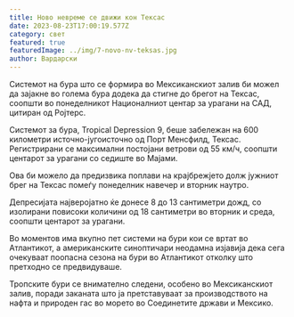 ```yaml
---
title: Ново невреме се движи кон Тексас
date: 2023-08-23T17:00:19.577Z
category: свет
featured: true
featuredImage: ../img/7-novo-nv-teksas.jpg
author: Вардарски
---
```

Системот на бура што се формира во Мексиканскиот залив би можел да зајакне во голема бура додека да стигне до брегот на Тексас, соопшти во понеделникот Националниот центар за урагани на САД, цитиран од Ројтерс.

Системот за бура, Tropical Depression 9, беше забележан на 600 километри источно-југоисточно од Порт Менсфилд, Тексас. Регистрирани се максимални постојани ветрови од 55 км/ч, соопшти центарот за урагани со седиште во Мајами.

Ова би можело да предизвика поплави на крајбрежјето долж јужниот брег на Тексас помеѓу понеделник навечер и вторник наутро.

Депресијата најверојатно ќе донесе 8 до 13 сантиметри дожд, со изолирани повисоки количини од 18 сантиметри во вторник и среда, соопшти центарот за урагани.

Во моментов има вкупно пет системи на бури кои се вртат во Атлантикот, а американските синоптичари неодамна изјавија дека сега очекуваат поопасна сезона на бури во Атлантикот отколку што претходно се предвидуваше.

Тропските бури се внимателно следени, особено во Мексиканскиот залив, поради заканата што ја претставуваат за производството на нафта и природен гас во морето во Соединетите држави и Мексико.